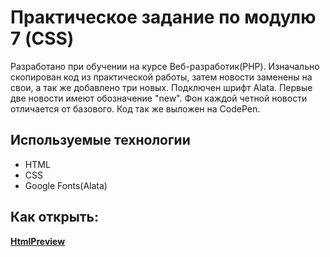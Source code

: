 # Практическое задание по модулю 7 (CSS)

Разработано при обучении на курсе Веб-разработик(PHP). Изначально скопирован код из практической работы, затем новости заменены на свои, а так же добавлено три новых. Подключен шрифт Alata. Первые две новости имеют обозначение "new". Фон каждой четной новости отличается от базового. Код так же выложен на CodePen. 

## Используемые технологии

* HTML
* CSS
* Google Fonts(Alata)


## Как открыть:
**[HtmlPreview](https://htmlpreview.github.io/?https://github.com/ShaninIvan/Module-7-CSS/blob/master/index.html)**
